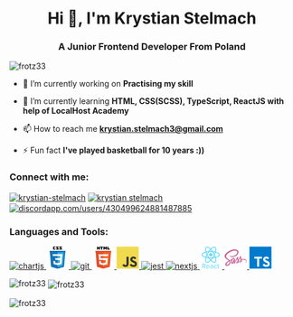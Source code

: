 <h1 align="center">Hi 👋, I'm Krystian Stelmach</h1>
<h3 align="center">A Junior Frontend Developer From Poland</h3>

<p align="left"> <img src="https://komarev.com/ghpvc/?username=frotz33&label=Profile%20views&color=0e75b6&style=flat" alt="frotz33" /> </p>

- 🔭 I’m currently working on **Practising my skill**

- 🌱 I’m currently learning **HTML, CSS(SCSS), TypeScript, ReactJS with help of LocalHost Academy**

- 📫 How to reach me **krystian.stelmach3@gmail.com**

- ⚡ Fun fact **I've played basketball for 10 years :))**

<h3 align="left">Connect with me:</h3>
<p align="left">
<a href="https://linkedin.com/in/krystian-stelmach" target="blank"><img align="center" src="https://raw.githubusercontent.com/rahuldkjain/github-profile-readme-generator/master/src/images/icons/Social/linked-in-alt.svg" alt="krystian-stelmach" height="30" width="40" /></a>
<a href="https://fb.com/krystian stelmach" target="blank"><img align="center" src="https://raw.githubusercontent.com/rahuldkjain/github-profile-readme-generator/master/src/images/icons/Social/facebook.svg" alt="krystian stelmach" height="30" width="40" /></a>
<a href="https://discord.gg/discordapp.com/users/430499624881487885" target="blank"><img align="center" src="https://raw.githubusercontent.com/rahuldkjain/github-profile-readme-generator/master/src/images/icons/Social/discord.svg" alt="discordapp.com/users/430499624881487885" height="30" width="40" /></a>
</p>

<h3 align="left">Languages and Tools:</h3>
<p align="left"> <a href="https://www.chartjs.org" target="_blank" rel="noreferrer"> <img src="https://www.chartjs.org/media/logo-title.svg" alt="chartjs" width="40" height="40"/> </a> <a href="https://www.w3schools.com/css/" target="_blank" rel="noreferrer"> <img src="https://raw.githubusercontent.com/devicons/devicon/master/icons/css3/css3-original-wordmark.svg" alt="css3" width="40" height="40"/> </a> <a href="https://git-scm.com/" target="_blank" rel="noreferrer"> <img src="https://www.vectorlogo.zone/logos/git-scm/git-scm-icon.svg" alt="git" width="40" height="40"/> </a> <a href="https://www.w3.org/html/" target="_blank" rel="noreferrer"> <img src="https://raw.githubusercontent.com/devicons/devicon/master/icons/html5/html5-original-wordmark.svg" alt="html5" width="40" height="40"/> </a> <a href="https://developer.mozilla.org/en-US/docs/Web/JavaScript" target="_blank" rel="noreferrer"> <img src="https://raw.githubusercontent.com/devicons/devicon/master/icons/javascript/javascript-original.svg" alt="javascript" width="40" height="40"/> </a> <a href="https://jestjs.io" target="_blank" rel="noreferrer"> <img src="https://www.vectorlogo.zone/logos/jestjsio/jestjsio-icon.svg" alt="jest" width="40" height="40"/> </a> <a href="https://nextjs.org/" target="_blank" rel="noreferrer"> <img src="https://cdn.worldvectorlogo.com/logos/nextjs-2.svg" alt="nextjs" width="40" height="40"/> </a> <a href="https://reactjs.org/" target="_blank" rel="noreferrer"> <img src="https://raw.githubusercontent.com/devicons/devicon/master/icons/react/react-original-wordmark.svg" alt="react" width="40" height="40"/> </a> <a href="https://sass-lang.com" target="_blank" rel="noreferrer"> <img src="https://raw.githubusercontent.com/devicons/devicon/master/icons/sass/sass-original.svg" alt="sass" width="40" height="40"/> </a> <a href="https://www.typescriptlang.org/" target="_blank" rel="noreferrer"> <img src="https://raw.githubusercontent.com/devicons/devicon/master/icons/typescript/typescript-original.svg" alt="typescript" width="40" height="40"/> </a> </p>

<p><img align="left" src="https://github-readme-stats.vercel.app/api/top-langs?username=frotz33&show_icons=true&locale=en&layout=compact" alt="frotz33" /></p>

<p>&nbsp;<img align="center" src="https://github-readme-stats.vercel.app/api?username=frotz33&show_icons=true&locale=en" alt="frotz33" /></p>

<p><img align="center" src="https://github-readme-streak-stats.herokuapp.com/?user=frotz33&" alt="frotz33" /></p>
